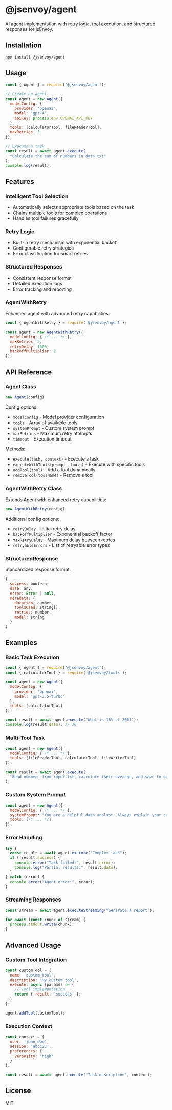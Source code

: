 # @jsenvoy/agent

AI agent implementation with retry logic, tool execution, and structured responses for jsEnvoy.

## Installation

```bash
npm install @jsenvoy/agent
```

## Usage

```javascript
const { Agent } = require('@jsenvoy/agent');

// Create an agent
const agent = new Agent({
  modelConfig: {
    provider: 'openai',
    model: 'gpt-4',
    apiKey: process.env.OPENAI_API_KEY
  },
  tools: [calculatorTool, fileReaderTool],
  maxRetries: 3
});

// Execute a task
const result = await agent.execute(
  "Calculate the sum of numbers in data.txt"
);
console.log(result);
```

## Features

### Intelligent Tool Selection
- Automatically selects appropriate tools based on the task
- Chains multiple tools for complex operations
- Handles tool failures gracefully

### Retry Logic
- Built-in retry mechanism with exponential backoff
- Configurable retry strategies
- Error classification for smart retries

### Structured Responses
- Consistent response format
- Detailed execution logs
- Error tracking and reporting

### AgentWithRetry
Enhanced agent with advanced retry capabilities:

```javascript
const { AgentWithRetry } = require('@jsenvoy/agent');

const agent = new AgentWithRetry({
  modelConfig: { /* ... */ },
  maxRetries: 5,
  retryDelay: 1000,
  backoffMultiplier: 2
});
```

## API Reference

### Agent Class

```javascript
new Agent(config)
```

Config options:
- `modelConfig` - Model provider configuration
- `tools` - Array of available tools
- `systemPrompt` - Custom system prompt
- `maxRetries` - Maximum retry attempts
- `timeout` - Execution timeout

Methods:
- `execute(task, context)` - Execute a task
- `executeWithTools(prompt, tools)` - Execute with specific tools
- `addTool(tool)` - Add a tool dynamically
- `removeTool(toolName)` - Remove a tool

### AgentWithRetry Class

Extends Agent with enhanced retry capabilities:

```javascript
new AgentWithRetry(config)
```

Additional config options:
- `retryDelay` - Initial retry delay
- `backoffMultiplier` - Exponential backoff factor
- `maxRetryDelay` - Maximum delay between retries
- `retryableErrors` - List of retryable error types

### StructuredResponse

Standardized response format:

```javascript
{
  success: boolean,
  data: any,
  error: Error | null,
  metadata: {
    duration: number,
    toolsUsed: string[],
    retries: number,
    model: string
  }
}
```

## Examples

### Basic Task Execution

```javascript
const { Agent } = require('@jsenvoy/agent');
const { calculatorTool } = require('@jsenvoy/tools');

const agent = new Agent({
  modelConfig: {
    provider: 'openai',
    model: 'gpt-3.5-turbo'
  },
  tools: [calculatorTool]
});

const result = await agent.execute("What is 15% of 200?");
console.log(result.data); // 30
```

### Multi-Tool Task

```javascript
const agent = new Agent({
  modelConfig: { /* ... */ },
  tools: [fileReaderTool, calculatorTool, fileWriterTool]
});

const result = await agent.execute(
  "Read numbers from input.txt, calculate their average, and save to output.txt"
);
```

### Custom System Prompt

```javascript
const agent = new Agent({
  modelConfig: { /* ... */ },
  systemPrompt: "You are a helpful data analyst. Always explain your calculations.",
  tools: [/* ... */]
});
```

### Error Handling

```javascript
try {
  const result = await agent.execute("Complex task");
  if (!result.success) {
    console.error("Task failed:", result.error);
    console.log("Partial results:", result.data);
  }
} catch (error) {
  console.error("Agent error:", error);
}
```

### Streaming Responses

```javascript
const stream = await agent.executeStreaming("Generate a report");

for await (const chunk of stream) {
  process.stdout.write(chunk);
}
```

## Advanced Usage

### Custom Tool Integration

```javascript
const customTool = {
  name: 'custom_tool',
  description: 'My custom tool',
  execute: async (params) => {
    // Tool implementation
    return { result: 'success' };
  }
};

agent.addTool(customTool);
```

### Execution Context

```javascript
const context = {
  user: 'john_doe',
  session: 'abc123',
  preferences: {
    verbosity: 'high'
  }
};

const result = await agent.execute("Task description", context);
```

## License

MIT